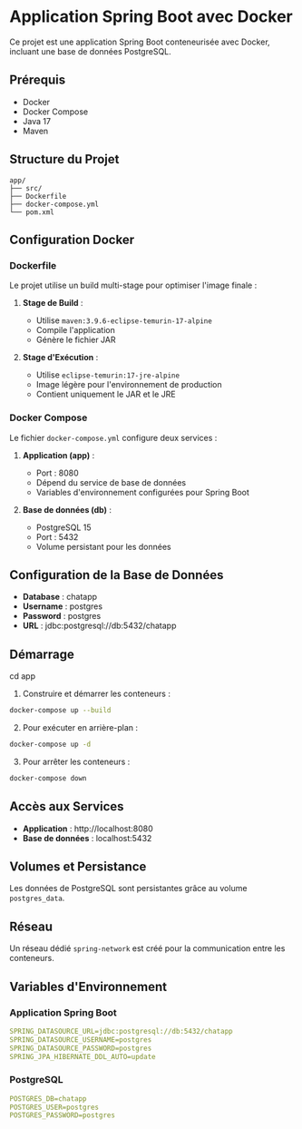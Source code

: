 # Application Spring Boot avec Docker

Ce projet est une application Spring Boot conteneurisée avec Docker, incluant une base de données PostgreSQL.

## Prérequis

- Docker
- Docker Compose
- Java 17
- Maven

## Structure du Projet

```
app/
├── src/
├── Dockerfile
├── docker-compose.yml
└── pom.xml
```

## Configuration Docker

### Dockerfile

Le projet utilise un build multi-stage pour optimiser l'image finale :

1. **Stage de Build** :
   - Utilise `maven:3.9.6-eclipse-temurin-17-alpine`
   - Compile l'application
   - Génère le fichier JAR

2. **Stage d'Exécution** :
   - Utilise `eclipse-temurin:17-jre-alpine`
   - Image légère pour l'environnement de production
   - Contient uniquement le JAR et le JRE

### Docker Compose

Le fichier `docker-compose.yml` configure deux services :

1. **Application (app)** :
   - Port : 8080
   - Dépend du service de base de données
   - Variables d'environnement configurées pour Spring Boot

2. **Base de données (db)** :
   - PostgreSQL 15
   - Port : 5432
   - Volume persistant pour les données

## Configuration de la Base de Données

- **Database** : chatapp
- **Username** : postgres
- **Password** : postgres
- **URL** : jdbc:postgresql://db:5432/chatapp

## Démarrage

cd app

1. Construire et démarrer les conteneurs :
```bash
docker-compose up --build
```

2. Pour exécuter en arrière-plan :
```bash
docker-compose up -d
```

3. Pour arrêter les conteneurs :
```bash
docker-compose down
```

## Accès aux Services

- **Application** : http://localhost:8080
- **Base de données** : localhost:5432

## Volumes et Persistance

Les données de PostgreSQL sont persistantes grâce au volume `postgres_data`.

## Réseau

Un réseau dédié `spring-network` est créé pour la communication entre les conteneurs.

## Variables d'Environnement

### Application Spring Boot
```yaml
SPRING_DATASOURCE_URL=jdbc:postgresql://db:5432/chatapp
SPRING_DATASOURCE_USERNAME=postgres
SPRING_DATASOURCE_PASSWORD=postgres
SPRING_JPA_HIBERNATE_DDL_AUTO=update
```

### PostgreSQL
```yaml
POSTGRES_DB=chatapp
POSTGRES_USER=postgres
POSTGRES_PASSWORD=postgres
``` 